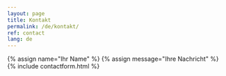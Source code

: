 ```yaml
---
layout: page
title: Kontakt
permalink: /de/kontakt/
ref: contact
lang: de
---
```

{% assign name="Ihr Name" %}
{% assign message="Ihre Nachricht" %}
{% include contactform.html %}